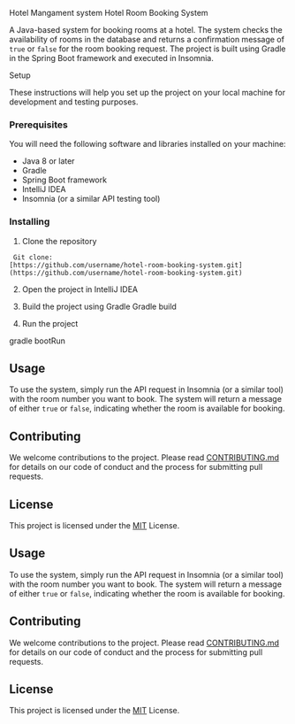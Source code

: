 Hotel Mangament system
Hotel Room Booking System

A Java-based system for booking rooms at a hotel. The system checks the availability of rooms in the database and returns a confirmation message of `true` or `false` for the room booking request. The project is built using Gradle in the Spring Boot framework and executed in Insomnia. 

Setup

These instructions will help you set up the project on your local machine for development and testing purposes.

### Prerequisites

You will need the following software and libraries installed on your machine:

- Java 8 or later
- Gradle
- Spring Boot framework
- IntelliJ IDEA
- Insomnia (or a similar API testing tool)

### Installing

1. Clone the repository
```
 Git clone:
[https://github.com/username/hotel-room-booking-system.git](https://github.com/username/hotel-room-booking-system.git)
```

2. Open the project in IntelliJ IDEA

3. Build the project using Gradle
Gradle build
4. Run the project


gradle bootRun

## Usage

To use the system, simply run the API request in Insomnia (or a similar tool) with the room number you want to book.
The system will return a message of either `true` or `false`, indicating whether the room is available for booking.

## Contributing

We welcome contributions to the project. Please read [CONTRIBUTING.md](https://github.com/username/hotel-room-booking-system/blob/master/CONTRIBUTING.md) 
for details on our code of conduct and the process for submitting pull requests.

## License

This project is licensed under the [MIT](https://opensource.org/licenses/MIT) License.

## Usage

To use the system, simply run the API request in Insomnia (or a similar tool) with the room number you want to book. The system will return a message of either `true` or `false`, indicating whether the room is available for booking.

## Contributing

We welcome contributions to the project. Please read [CONTRIBUTING.md](https://github.com/username/hotel-room-booking-system/blob/master/CONTRIBUTING.md) for details on our code of conduct and the process for submitting pull requests.

## License

This project is licensed under the [MIT](https://opensource.org/licenses/MIT) License.

